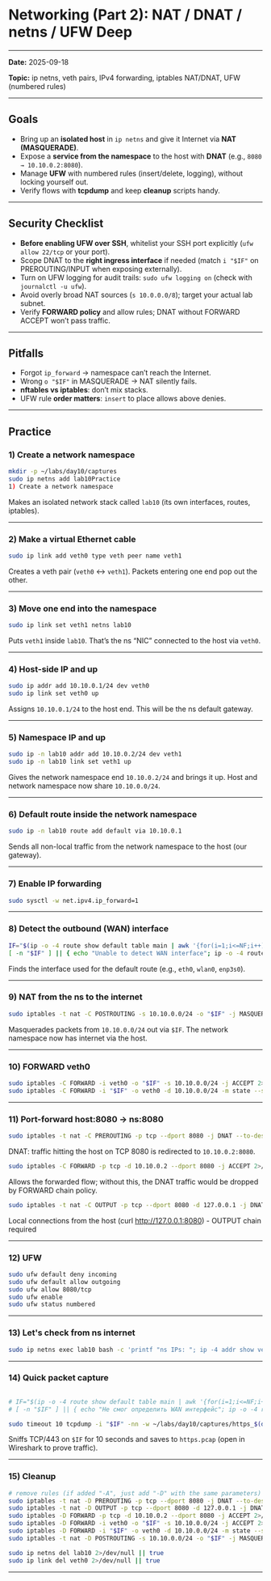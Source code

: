 # Networking (Part 2): NAT / DNAT / netns / UFW Deep

---

**Date:** 2025-09-18

**Topic:** ip netns, veth pairs, IPv4 forwarding, iptables NAT/DNAT, UFW (numbered rules)

---

## Goals

- Bring up an **isolated host** in `ip netns` and give it Internet via **NAT (MASQUERADE)**.
- Expose a **service from the namespace** to the host with **DNAT** (e.g., `8080 → 10.10.0.2:8080`).
- Manage **UFW** with numbered rules (insert/delete, logging), without locking yourself out.
- Verify flows with **tcpdump** and keep **cleanup** scripts handy.

---

## Security Checklist

- **Before enabling UFW over SSH**, whitelist your SSH port explicitly (`ufw allow 22/tcp` or your port).
- Scope DNAT to the **right ingress interface** if needed (match `i "$IF"` on PREROUTING/INPUT when exposing externally).
- Turn on UFW logging for audit trails: `sudo ufw logging on` (check with `journalctl -u ufw`).
- Avoid overly broad NAT sources (`s 10.0.0.0/8`); target your actual lab subnet.
- Verify **FORWARD policy** and allow rules; DNAT without FORWARD ACCEPT won’t pass traffic.

---

## Pitfalls

- Forgot `ip_forward` → namespace can’t reach the Internet.
- Wrong `o "$IF"` in MASQUERADE → NAT silently fails.
- **nftables vs iptables**: don’t mix stacks.
- UFW rule **order matters**: `insert` to place allows above denies.

---

## Practice

### 1) Create a network namespace

```bash
mkdir -p ~/labs/day10/captures
sudo ip netns add lab10Practice
1) Create a network namespace

```

Makes an isolated network stack called `lab10` (its own interfaces, routes, iptables).

---

### 2) Make a virtual Ethernet cable

```bash
sudo ip link add veth0 type veth peer name veth1
```

Creates a veth pair (`veth0` ↔ `veth1`). Packets entering one end pop out the other.

---

### 3) Move one end into the namespace

```bash
sudo ip link set veth1 netns lab10
```

Puts `veth1` inside `lab10`. That’s the ns “NIC” connected to the host via `veth0`.

---

### 4) Host-side IP and up

```bash
sudo ip addr add 10.10.0.1/24 dev veth0
sudo ip link set veth0 up
```

Assigns `10.10.0.1/24` to the host end. This will be the ns default gateway.

---

### 5) Namespace IP and up

```bash
sudo ip -n lab10 addr add 10.10.0.2/24 dev veth1
sudo ip -n lab10 link set veth1 up
```

Gives the network namespace end `10.10.0.2/24` and brings it up. Host and network namespace now share `10.10.0.0/24`.

---

### 6) Default route inside the **network namespace**

```bash
sudo ip -n lab10 route add default via 10.10.0.1
```

Sends all non-local traffic from the network namespace to the host (our gateway).

---

### 7) Enable IP forwarding

```bash
sudo sysctl -w net.ipv4.ip_forward=1
```

---

### 8) Detect the outbound (WAN) interface

```bash
IF="$(ip -o -4 route show default table main | awk '{for(i=1;i<=NF;i++) if($i=="dev"){print $(i+1); exit}}')"
[ -n "$IF" ] || { echo "Unable to detect WAN interface"; ip -o -4 route show; exit 1; }
```

Finds the interface used for the default route (e.g., `eth0`, `wlan0`, `enp3s0`).

---

### 9) NAT from the ns to the internet

```bash
sudo iptables -t nat -C POSTROUTING -s 10.10.0.0/24 -o "$IF" -j MASQUERADE 2>/dev/null || sudo iptables -t nat -A POSTROUTING -s 10.10.0.0/24 -o "$IF" -j MASQUERADE
```

Masquerades packets from `10.10.0.0/24` out via `$IF`. The network namespace now has internet via the host.

---

### 10) FORWARD veth0

```bash
sudo iptables -C FORWARD -i veth0 -o "$IF" -s 10.10.0.0/24 -j ACCEPT 2>/dev/null || sudo iptables -A FORWARD -i veth0 -o "$IF" -s 10.10.0.0/24 -j ACCEPT
sudo iptables -C FORWARD -i "$IF" -o veth0 -d 10.10.0.0/24 -m state --state ESTABLISHED,RELATED -j ACCEPT 2>/dev/null || sudo iptables -A FORWARD -i "$IF" -o veth0 -d 10.10.0.0/24 -m state --state ESTABLISHED,RELATED -j ACCEPT
```

---

### 11) Port-forward host:8080 → ns:8080

```bash
sudo iptables -t nat -C PREROUTING -p tcp --dport 8080 -j DNAT --to-destination 10.10.0.2:8080 2>/dev/null || sudo iptables -t nat -A PREROUTING -p tcp --dport 8080 -j DNAT --to-destination 10.10.0.2:8080
```

DNAT: traffic hitting the host on TCP 8080 is redirected to `10.10.0.2:8080`.

```bash
sudo iptables -C FORWARD -p tcp -d 10.10.0.2 --dport 8080 -j ACCEPT 2>/dev/null || sudo iptables -A FORWARD -p tcp -d 10.10.0.2 --dport 8080 -j ACCEPT
```

Allows the forwarded flow; without this, the DNAT traffic would be dropped by FORWARD chain policy.

```bash
sudo iptables -t nat -C OUTPUT -p tcp --dport 8080 -d 127.0.0.1 -j DNAT --to-destination 10.10.0.2:8080 2>/dev/null || sudo iptables -t nat -A OUTPUT -p tcp --dport 8080 -d 127.0.0.1 -j DNAT --to-destination 10.10.0.2:8080
```

Local connections from the host (curl http://127.0.0.1:8080) - OUTPUT chain required

---

### 12) UFW

```bash
sudo ufw default deny incoming
sudo ufw default allow outgoing
sudo ufw allow 8080/tcp
sudo ufw enable
sudo ufw status numbered
```

---

### 13) Let's check from ns internet

```bash
sudo ip netns exec lab10 bash -c 'printf "ns IPs: "; ip -4 addr show veth1 | awk "/inet /{print \$2}"; ping -c1 -W1 1.1.1.1 && echo OK || echo FAIL'
```

---

### 14) Quick packet capture

```bash

# IF="$(ip -o -4 route show default table main | awk '{for(i=1;i<=NF;i++) if($i=="dev"){print $(i+1); exit}}')"
# [ -n "$IF" ] || { echo "Не смог определить WAN интерфейс"; ip -o -4 route show; exit 1; }

sudo timeout 10 tcpdump -i "$IF" -nn -w ~/labs/day10/captures/https_$(date +%H%M%S).pcap 'tcp port 443'
```

Sniffs TCP/443 on `$IF` for 10 seconds and saves to `https.pcap` (open in Wireshark to prove traffic).

---

### 15) Cleanup

```bash
# remove rules (if added "-A", just add "-D" with the same parameters)
sudo iptables -t nat -D PREROUTING -p tcp --dport 8080 -j DNAT --to-destination 10.10.0.2:8080 2>/dev/null || true
sudo iptables -t nat -D OUTPUT -p tcp --dport 8080 -d 127.0.0.1 -j DNAT --to-destination 10.10.0.2:8080 2>/dev/null || true
sudo iptables -D FORWARD -p tcp -d 10.10.0.2 --dport 8080 -j ACCEPT 2>/dev/null || true
sudo iptables -D FORWARD -i veth0 -o "$IF" -s 10.10.0.0/24 -j ACCEPT 2>/dev/null || true
sudo iptables -D FORWARD -i "$IF" -o veth0 -d 10.10.0.0/24 -m state --state ESTABLISHED,RELATED -j ACCEPT 2>/dev/null || true
sudo iptables -t nat -D POSTROUTING -s 10.10.0.0/24 -o "$IF" -j MASQUERADE 2>/dev/null || true

sudo ip netns del lab10 2>/dev/null || true
sudo ip link del veth0 2>/dev/null || true
```

---